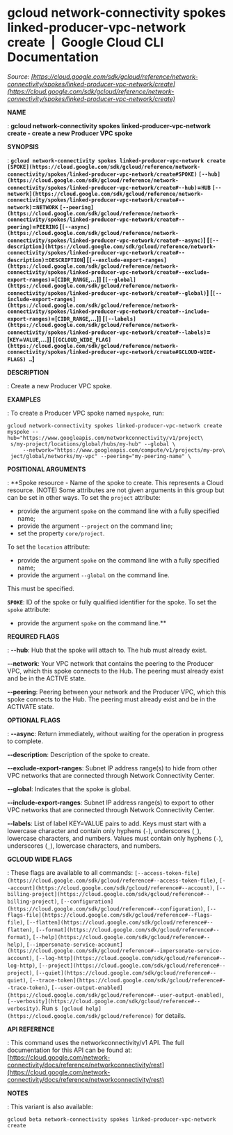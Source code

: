 # gcloud network-connectivity spokes linked-producer-vpc-network create  |  Google Cloud CLI Documentation

*Source: [https://cloud.google.com/sdk/gcloud/reference/network-connectivity/spokes/linked-producer-vpc-network/create](https://cloud.google.com/sdk/gcloud/reference/network-connectivity/spokes/linked-producer-vpc-network/create)*

**NAME**

: **gcloud network-connectivity spokes linked-producer-vpc-network create - create a new Producer VPC spoke**

**SYNOPSIS**

: **`gcloud network-connectivity spokes linked-producer-vpc-network create` `[SPOKE](https://cloud.google.com/sdk/gcloud/reference/network-connectivity/spokes/linked-producer-vpc-network/create#SPOKE)` `[--hub](https://cloud.google.com/sdk/gcloud/reference/network-connectivity/spokes/linked-producer-vpc-network/create#--hub)`=`HUB` `[--network](https://cloud.google.com/sdk/gcloud/reference/network-connectivity/spokes/linked-producer-vpc-network/create#--network)`=`NETWORK` `[--peering](https://cloud.google.com/sdk/gcloud/reference/network-connectivity/spokes/linked-producer-vpc-network/create#--peering)`=`PEERING` [`[--async](https://cloud.google.com/sdk/gcloud/reference/network-connectivity/spokes/linked-producer-vpc-network/create#--async)`] [`[--description](https://cloud.google.com/sdk/gcloud/reference/network-connectivity/spokes/linked-producer-vpc-network/create#--description)`=`DESCRIPTION`] [`[--exclude-export-ranges](https://cloud.google.com/sdk/gcloud/reference/network-connectivity/spokes/linked-producer-vpc-network/create#--exclude-export-ranges)`=[`CIDR_RANGE`,…]] [`[--global](https://cloud.google.com/sdk/gcloud/reference/network-connectivity/spokes/linked-producer-vpc-network/create#--global)`] [`[--include-export-ranges](https://cloud.google.com/sdk/gcloud/reference/network-connectivity/spokes/linked-producer-vpc-network/create#--include-export-ranges)`=[`CIDR_RANGE`,…]] [`[--labels](https://cloud.google.com/sdk/gcloud/reference/network-connectivity/spokes/linked-producer-vpc-network/create#--labels)`=[`KEY`=`VALUE`,…]] [`[GCLOUD_WIDE_FLAG](https://cloud.google.com/sdk/gcloud/reference/network-connectivity/spokes/linked-producer-vpc-network/create#GCLOUD-WIDE-FLAGS) …`]**

**DESCRIPTION**

: Create a new Producer VPC spoke.

**EXAMPLES**

: To create a Producer VPC spoke named
``myspoke``, run:

```
gcloud network-connectivity spokes linked-producer-vpc-network create myspoke --hub="https://www.googleapis.com/networkconnectivity/v1/project\
 s/my-project/locations/global/hubs/my-hub" --global \
     --network="https://www.googleapis.com/compute/v1/projects/my-pro\
 ject/global/networks/my-vpc" --peering="my-peering-name" \
```

**POSITIONAL ARGUMENTS**

: **Spoke resource - Name of the spoke to create. This represents a Cloud resource.
(NOTE) Some attributes are not given arguments in this group but can be set in
other ways.
To set the `project` attribute:

- provide the argument `spoke` on the command line with a fully
specified name;
- provide the argument `--project` on the command line;
- set the property `core/project`.

To set the `location` attribute:

- provide the argument `spoke` on the command line with a fully
specified name;
- provide the argument `--global` on the command line.

This must be specified.

**`SPOKE`**:
ID of the spoke or fully qualified identifier for the spoke.
To set the `spoke` attribute:

- provide the argument `spoke` on the command line.**

**REQUIRED FLAGS**

: **--hub**:
Hub that the spoke will attach to. The hub must already exist.

**--network**:
Your VPC network that contains the peering to the Producer VPC, which this spoke
connects to the Hub. The peering must already exist and be in the ACTIVE state.

**--peering**:
Peering between your network and the Producer VPC, which this spoke connects to
the Hub. The peering must already exist and be in the ACTIVATE state.

**OPTIONAL FLAGS**

: **--async**:
Return immediately, without waiting for the operation in progress to complete.

**--description**:
Description of the spoke to create.

**--exclude-export-ranges**:
Subnet IP address range(s) to hide from other VPC networks that are connected
through Network Connectivity Center.

**--global**:
Indicates that the spoke is global.

**--include-export-ranges**:
Subnet IP address range(s) to export to other VPC networks that are connected
through Network Connectivity Center.

**--labels**:
List of label KEY=VALUE pairs to add.
Keys must start with a lowercase character and contain only hyphens
(`-`), underscores (`_`), lowercase characters, and
numbers. Values must contain only hyphens (`-`), underscores
(`_`), lowercase characters, and numbers.

**GCLOUD WIDE FLAGS**

: These flags are available to all commands: `[--access-token-file](https://cloud.google.com/sdk/gcloud/reference#--access-token-file)`,
`[--account](https://cloud.google.com/sdk/gcloud/reference#--account)`, `[--billing-project](https://cloud.google.com/sdk/gcloud/reference#--billing-project)`,
`[--configuration](https://cloud.google.com/sdk/gcloud/reference#--configuration)`,
`[--flags-file](https://cloud.google.com/sdk/gcloud/reference#--flags-file)`,
`[--flatten](https://cloud.google.com/sdk/gcloud/reference#--flatten)`, `[--format](https://cloud.google.com/sdk/gcloud/reference#--format)`, `[--help](https://cloud.google.com/sdk/gcloud/reference#--help)`, `[--impersonate-service-account](https://cloud.google.com/sdk/gcloud/reference#--impersonate-service-account)`,
`[--log-http](https://cloud.google.com/sdk/gcloud/reference#--log-http)`,
`[--project](https://cloud.google.com/sdk/gcloud/reference#--project)`, `[--quiet](https://cloud.google.com/sdk/gcloud/reference#--quiet)`, `[--trace-token](https://cloud.google.com/sdk/gcloud/reference#--trace-token)`, `[--user-output-enabled](https://cloud.google.com/sdk/gcloud/reference#--user-output-enabled)`,
`[--verbosity](https://cloud.google.com/sdk/gcloud/reference#--verbosity)`.
Run `$ [gcloud help](https://cloud.google.com/sdk/gcloud/reference)` for details.

**API REFERENCE**

: This command uses the networkconnectivity/v1 API. The full documentation for
this API can be found at: [https://cloud.google.com/network-connectivity/docs/reference/networkconnectivity/rest](https://cloud.google.com/network-connectivity/docs/reference/networkconnectivity/rest)

**NOTES**

: This variant is also available:

```
gcloud beta network-connectivity spokes linked-producer-vpc-network create
```
